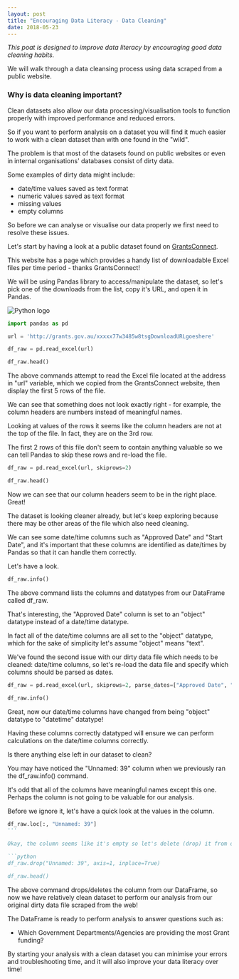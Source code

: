 ```yaml
---
layout: post
title: "Encouraging Data Literacy - Data Cleaning"
date: 2018-05-23
---
```


*This poat is designed to improve data literacy by encouraging good data cleaning habits.*

We will walk through a data cleansing process using data scraped from a public website.

### Why is data cleaning important?

Clean datasets also allow our data processing/visualisation tools to function properly with improved performance and reduced errors.

So if you want to perform analysis on a dataset you will find it much easier to work with a clean dataset than with one found in the "wild".
 
The problem is that most of the datasets found on public websites or even in internal organisations' databases consist of dirty data.

Some examples of dirty data might include:

- date/time values saved as text format
- numeric values saved as text format
- missing values
- empty columns

So before we can analyse or visualise our data properly we first need to resolve these issues.

Let's start by having a look at a public dataset found on [GrantsConnect](http://grants.gov.au).

This website has a page which provides a handy list of downloadable Excel files per time period - thanks GrantsConnect!

We will be using Pandas library to access/manipulate the dataset, so let's pick one of the downloads from the list, copy it's URL, and open it in Pandas.


![Python logo](https://www.python.org/static/favicon.ico)

~~~ python
import pandas as pd

url = 'http://grants.gov.au/xxxxx77w3485w8tsgDownloadURLgoeshere'

df_raw = pd.read_excel(url)

df_raw.head()
~~~

The above commands attempt to read the Excel file located at the address in "url" variable, which we copied from the GrantsConnect website, then display the first 5 rows of the file.

We can see that something does not look exactly right - for example, the column headers are numbers instead of meaningful names.

Looking at values of the rows it seems like the column headers are not at the top of the file. In fact, they are on the 3rd row.

The first 2 rows of this file don't seem to contain anything valuable so we can tell Pandas to skip these rows and re-load the file.

```python
df_raw = pd.read_excel(url, skiprows=2)

df_raw.head()
```

Now we can see that our column headers seem to be in the right place. Great!

The dataset is looking cleaner already, but let's keep exploring because there may be other areas of the file which also need cleaning.

We can see some date/time columns such as "Approved Date" and "Start Date", and it's important that these columns are identified as date/times by Pandas so that it can handle them correctly.

Let's have a look.

```python
df_raw.info()
```

The above command lists the columns and datatypes from our DataFrame called df_raw.

That's interesting, the "Approved Date" column is set to an "object" datatype instead of a date/time datatype.

In fact all of the date/time columns are all set to the "object" datatype, which for the sake of simplicity let's assume "object" means "text".

We've found the second issue with our dirty data file which needs to be cleaned: date/time columns, so let's re-load the data file and specify which columns should be parsed as dates.

```python
df_raw = pd.read_excel(url, skiprows=2, parse_dates=["Approved Date", "Start Date"])

df_raw.info()
```

Great, now our date/time columns have changed from being "object" datatype to "datetime" datatype!

Having these columns correctly datatyped will ensure we can perform calculations on the date/time columns correctly.

Is there anything else left in our dataset to clean?

You may have noticed the "Unnamed: 39" column when we previously ran the df_raw.info() command.

It's odd that all of the columns have meaningful names except this one. Perhaps the column is not going to be valuable for our analysis.

Before we ignore it, let's have a quick look at the values in the column.

```python
df_raw.loc[:, "Unnamed: 39"]
'''
 
Okay, the column seems like it's empty so let's delete (drop) it from our dataset.

```python
df_raw.drop("Unnamed: 39", axis=1, inplace=True)

df_raw.head()
```

The above command drops/deletes the column from our DataFrame, so now we have relatively clean dataset to perform our analysis from our original dirty data file scraped from the web!

The DataFrame is ready to perform analysis to answer questions such as:

- Which Government Departments/Agencies are providing the most Grant funding?

By starting your analysis with a clean dataset you can minimise your errors and troubleshooting time, and it will also improve your data literacy over time!


 

 
